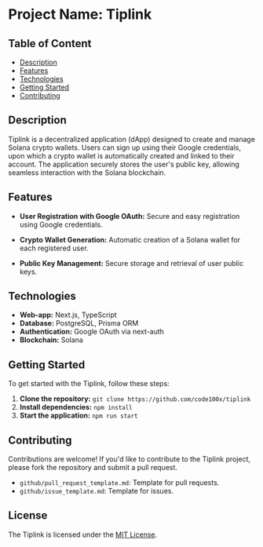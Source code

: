 # Project Name: Tiplink

## Table of Content

- [Description](https://github.com/mehetab-01/tiplink-project#description)
- [Features](https://github.com/mehetab-01/tiplink-project#features)
- [Technologies](https://github.com/mehetab-01/tiplink-project#technologies)
- [Getting Started](https://github.com/mehetab-01/tiplink-project#getting-started)
- [Contributing](https://github.com/mehetab-01/tiplink-project#contributing)

## Description

Tiplink is a decentralized application (dApp) designed to create and manage Solana crypto wallets. Users can sign up using their Google credentials, upon which a crypto wallet is automatically created and linked to their account. The application securely stores the user's public key, allowing seamless interaction with the Solana blockchain.

## Features

- **User Registration with Google OAuth:** Secure and easy registration using Google credentials.

- **Crypto Wallet Generation:** Automatic creation of a Solana wallet for each registered user.

- **Public Key Management:** Secure storage and retrieval of user public keys.

## Technologies

- **Web-app:** Next.js, TypeScript
- **Database:** PostgreSQL, Prisma ORM
- **Authentication:** Google OAuth via next-auth
- **Blockchain:** Solana

## Getting Started

To get started with the Tiplink, follow these steps:

1. **Clone the repository:** `git clone https://github.com/code100x/tiplink`
2. **Install dependencies:** `npm install` 
3. **Start the application:** `npm run start`

## Contributing

Contributions are welcome! If you'd like to contribute to the Tiplink project, please fork the repository and submit a pull request.

- `github/pull_request_template.md`: Template for pull requests.
- `github/issue_template.md`: Template for issues.

## License

The Tiplink is licensed under the [MIT License](https://opensource.org/licenses/MIT).
